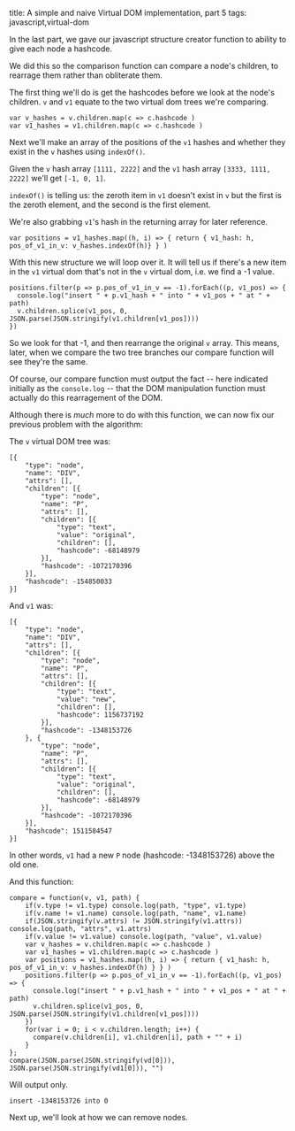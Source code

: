 title: A simple and naive Virtual DOM implementation, part 5
tags: javascript,virtual-dom

In the last part, we gave our javascript structure creator function to ability to give each node a hashcode.

We did this so the comparison function can compare a node's children, to rearrage them rather than obliterate them.

The first thing we'll do is get the hashcodes before we look at the node's children. `v` and `v1` equate to the two virtual dom trees we're comparing.

```
var v_hashes = v.children.map(c => c.hashcode )
var v1_hashes = v1.children.map(c => c.hashcode )
```

Next we'll make an array of the positions of the `v1` hashes and whether they exist in the `v` hashes using `indexOf()`.

Given the `v` hash array `[1111, 2222]` and the `v1` hash array `[3333, 1111, 2222]` we'll get `[-1, 0, 1]`.

`indexOf()` is telling us: the zeroth item in `v1` doesn't exist in `v` but the first is the zeroth element, and the second is the first element.

We're also grabbing `v1`'s hash in the returning array for later reference.

```
var positions = v1_hashes.map((h, i) => { return { v1_hash: h, pos_of_v1_in_v: v_hashes.indexOf(h)} } )
```

With this new structure we will loop over it. It will tell us if there's a new item in the `v1` virtual dom that's not in the `v` virtual dom, i.e. we find a -1 value.

```
positions.filter(p => p.pos_of_v1_in_v == -1).forEach((p, v1_pos) => {
  console.log("insert " + p.v1_hash + " into " + v1_pos + " at " + path)
  v.children.splice(v1_pos, 0, JSON.parse(JSON.stringify(v1.children[v1_pos])))
})
```

So we look for that -1, and then rearrange the original `v` array. This means, later, when we compare the two tree branches our compare function will see they're the same.

Of course, our compare function must output the fact -- here indicated initially as the `console.log` -- that the DOM manipulation function must actually do this rearragement of the DOM.

Although there is *much* more to do with this function, we can now fix our previous problem with the algorithm:

The `v` virtual DOM tree was:

```
[{
    "type": "node",
    "name": "DIV",
    "attrs": [],
    "children": [{
        "type": "node",
        "name": "P",
        "attrs": [],
        "children": [{
            "type": "text",
            "value": "original",
            "children": [],
            "hashcode": -68148979
        }],
        "hashcode": -1072170396
    }],
    "hashcode": -154850033
}]
```

And `v1` was:

```
[{
    "type": "node",
    "name": "DIV",
    "attrs": [],
    "children": [{
        "type": "node",
        "name": "P",
        "attrs": [],
        "children": [{
            "type": "text",
            "value": "new",
            "children": [],
            "hashcode": 1156737192
        }],
        "hashcode": -1348153726
    }, {
        "type": "node",
        "name": "P",
        "attrs": [],
        "children": [{
            "type": "text",
            "value": "original",
            "children": [],
            "hashcode": -68148979
        }],
        "hashcode": -1072170396
    }],
    "hashcode": 1511584547
}]
```

In other words, `v1` had a new `P` node (hashcode: -1348153726) above the old one.

And this function:

```
compare = function(v, v1, path) {
    if(v.type != v1.type) console.log(path, "type", v1.type)
    if(v.name != v1.name) console.log(path, "name", v1.name)
    if(JSON.stringify(v.attrs) != JSON.stringify(v1.attrs)) console.log(path, "attrs", v1.attrs)
    if(v.value != v1.value) console.log(path, "value", v1.value)
    var v_hashes = v.children.map(c => c.hashcode )
    var v1_hashes = v1.children.map(c => c.hashcode )
    var positions = v1_hashes.map((h, i) => { return { v1_hash: h, pos_of_v1_in_v: v_hashes.indexOf(h) } } )
    positions.filter(p => p.pos_of_v1_in_v == -1).forEach((p, v1_pos) => {
      console.log("insert " + p.v1_hash + " into " + v1_pos + " at " + path)
      v.children.splice(v1_pos, 0, JSON.parse(JSON.stringify(v1.children[v1_pos])))
    })
    for(var i = 0; i < v.children.length; i++) {
      compare(v.children[i], v1.children[i], path + "" + i)
    }
}; 
compare(JSON.parse(JSON.stringify(vd[0])), JSON.parse(JSON.stringify(vd1[0])), "")
```

Will output only.

```
insert -1348153726 into 0
```

Next up, we'll look at how we can remove nodes.
